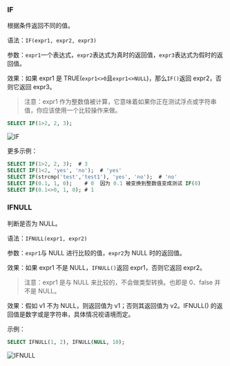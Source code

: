 ### IF

根据条件返回不同的值。

语法：`IF(expr1, expr2, expr3) `

参数：`expr1`一个表达式，`expr2`表达式为真时的返回值，`expr3`表达式为假时的返回值。 

效果：如果 expr1 是 TRUE(`expr1<>0`且`expr1<>NULL`)，那么`IF()`返回 expr2，否则它返回 expr3。

> 注意：expr1 作为整数值被计算，它意味着如果你正在测试浮点或字符串值，你应该使用一个比较操作来做。 

```sql
SELECT IF(1>2, 2, 3);
```

![IF](http://cnd.qiniu.lin07ux.cn/markdown/1472301305841.png)

更多示例：

```sql
SELECT IF(1>2, 2, 3);  # 3
SELECT IF(1<2, 'yes', 'no');  # 'yes'
SELECT IF(strcmp('test','test1'), 'yes', 'no');  # 'no'
SELECT IF(0.1, 1, 0);    # 0  因为 0.1 被变换到整数值变成测试 IF(0)
SELECT IF(0.1<>0, 1, 0); # 1
```

### IFNULL

判断是否为 NULL。

语法：`IFNULL(expr1, expr2) `

参数：`expr1`与 NULL 进行比较的值，`expr2`为 NULL 时的返回值。

效果：如果 expr1 不是 NULL，`IFNULL()`返回 expr1，否则它返回 expr2。

> 注意：expr1 是与 NULL 来比较的，不会做类型转换。也即是 0、false 并不是 NULL。

效果：假如 v1 不为 NULL，则返回值为 v1；否则其返回值为 v2。IFNULL() 的返回值是数字或是字符串，具体情况视语境而定。

示例：

```sql
SELECT IFNULL(1, 2), IFNULL(NULL, 10);
```

![IFNULL](http://cnd.qiniu.lin07ux.cn/markdown/1472301445855.png)


